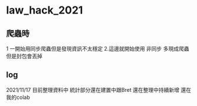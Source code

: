 # law_hack_2021
## 爬蟲時
1 一開始用同步爬蟲但是發現資訊不太穩定
2.這邊就開始使用 非同步 多現成爬蟲
但是封包會丟掉
## log
2021/11/17
目前整理資料中 
統計部分還在建置中跟Bret 還在整理中持續新增
還在我的colab
